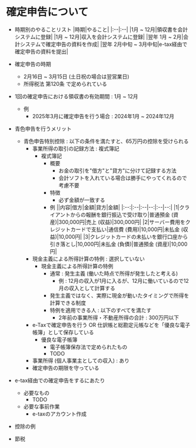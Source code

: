 # 確定申告について
- 時期別のやることリスト
    |時期|やること|
    |:--|:--|
    |1月 ~ 12月|領収書を会計システムに登録|
    |1月 ~ 12月|収入を会計システムに登録|
    |翌年 1月 ~ 2月|会計システムで確定申告の資料を作成|
    |翌年 2月中旬 ~ 3月中旬|e-tax経由で確定申告の資料を提出|

- 確定申告の時期
    - 2月16日 ~ 3月15日 (土日祝の場合は翌営業日)
    - 所得税法 第120条 で定められている

- 1回の確定申告における領収書の有効期間 : 1月 ~ 12月
    - 例
        - 2025年3月に確定申告を行う場合 : 2024年1月 ~ 2024年12月

- 青色申告を行うメリット
    - 青色申告特別控除 : 以下の条件を満たすと、65万円の控除を受けられる
        - 事業所得の取引の記録方法 : 複式簿記
            - 複式簿記 
                - 概要
                    - お金の取引を"借方"と"貸方"に分けて記録する方法
                    - 会計ソフトを入れている場合は勝手にやってくれるので考慮不要
                - 特徴
                    - 必ず金額が一致する
                - 例 
                    ||内容|借方|金額|貸方|金額|
                    |:--:|:--|:--|--:|:--|--:|
                    |1|クライアントからの報酬を銀行振込で受け取り|普通預金 (資産)|300,000円|売上 (収益)|300,000円|
                    |2|サーバー費用をクレジットカードで支払い|通信費 (費用)|10,000円|未払金 (収益)|10,000円|
                    |3|クレジットカードの未払いを銀行口座から引き落とし|10,000円|未払金 (負債)|普通預金 (資産)|10,000円|
        - 現金主義による所得計算の特例 : 選択していない
            - 現金主義による所得計算の特例
                - 通常 : 発生主義 (働いた時点で所得が発生したと考える)
                    - 例 : 12月の収入が1月に入るが、12月に働いているので12月の収入として計算する
                - 発生主義ではなく、実際に現金が動いたタイミングで所得を計算できる制度
                - 特例を適用できる人 : 以下のすべてを満たす
                    - 2年前の事業所得・不動産所得の合計 : 300万円以下
        - e-Taxで確定申告を行う OR 仕訳帳と総勘定元帳などを「優良な電子帳簿」として保存している
            - 優良な電子帳簿
                - 電子帳簿保存法で定められたもの
                - TODO
        - 事業所得 (個人事業主としての収入) : あり
        - 確定申告の期限を守っている


- e-tax経由での確定申告をするにあたり
    - 必要なもの
        - TODO
    - 必要な事前作業
        - e-taxのアカウント作成

- 控除の例
- 節税

